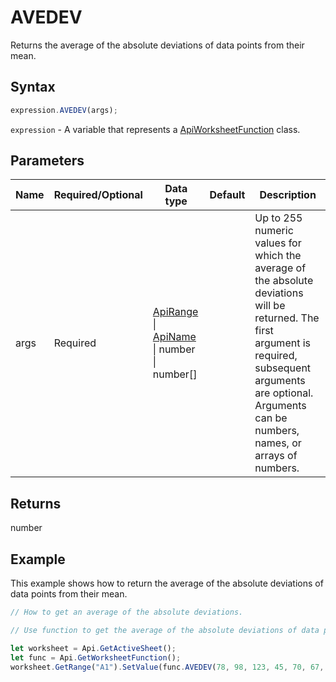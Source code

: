 # AVEDEV

Returns the average of the absolute deviations of data points from their mean.

## Syntax

```javascript
expression.AVEDEV(args);
```

`expression` - A variable that represents a [ApiWorksheetFunction](../ApiWorksheetFunction.md) class.

## Parameters

| **Name** | **Required/Optional** | **Data type** | **Default** | **Description** |
| ------------- | ------------- | ------------- | ------------- | ------------- |
| args | Required | [ApiRange](../../ApiRange/ApiRange.md) \| [ApiName](../../ApiName/ApiName.md) \| number \| number[] |  | Up to 255 numeric values for which the average of the absolute deviations will be returned. The first argument is required, subsequent arguments are optional. Arguments can be numbers, names, or arrays of numbers. |

## Returns

number

## Example

This example shows how to return the average of the absolute deviations of data points from their mean.

```javascript editor-xlsx
// How to get an average of the absolute deviations.

// Use function to get the average of the absolute deviations of data points from their mean.

let worksheet = Api.GetActiveSheet();
let func = Api.GetWorksheetFunction();
worksheet.GetRange("A1").SetValue(func.AVEDEV(78, 98, 123, 45, 70, 67, 3, 9, 289));
```
